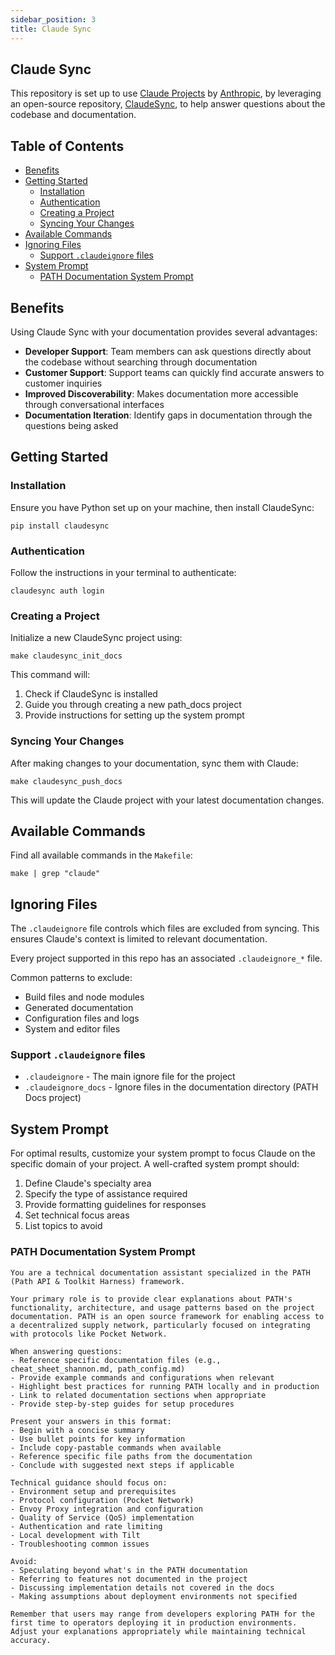 ```yaml
---
sidebar_position: 3
title: Claude Sync
---
```


## Claude Sync <!-- omit in toc -->

This repository is set up to use [Claude Projects](https://support.anthropic.com/en/articles/9517075-what-are-projects) by [Anthropic](http://anthropic.com/),
by leveraging an open-source repository, [ClaudeSync](https://github.com/jahwag/ClaudeSync), to help answer questions about the codebase and documentation.

## Table of Contents <!-- omit in toc -->

- [Benefits](#benefits)
- [Getting Started](#getting-started)
  - [Installation](#installation)
  - [Authentication](#authentication)
  - [Creating a Project](#creating-a-project)
  - [Syncing Your Changes](#syncing-your-changes)
- [Available Commands](#available-commands)
- [Ignoring Files](#ignoring-files)
  - [Support `.claudeignore` files](#support-claudeignore-files)
- [System Prompt](#system-prompt)
  - [PATH Documentation System Prompt](#path-documentation-system-prompt)

## Benefits

Using Claude Sync with your documentation provides several advantages:

- **Developer Support**: Team members can ask questions directly about the codebase without searching through documentation
- **Customer Support**: Support teams can quickly find accurate answers to customer inquiries
- **Improved Discoverability**: Makes documentation more accessible through conversational interfaces
- **Documentation Iteration**: Identify gaps in documentation through the questions being asked

## Getting Started

### Installation

Ensure you have Python set up on your machine, then install ClaudeSync:

```shell
pip install claudesync
```

### Authentication

Follow the instructions in your terminal to authenticate:

```shell
claudesync auth login
```

### Creating a Project

Initialize a new ClaudeSync project using:

```shell
make claudesync_init_docs
```

This command will:

1. Check if ClaudeSync is installed
2. Guide you through creating a new path_docs project
3. Provide instructions for setting up the system prompt

### Syncing Your Changes

After making changes to your documentation, sync them with Claude:

```shell
make claudesync_push_docs
```

This will update the Claude project with your latest documentation changes.

## Available Commands

Find all available commands in the `Makefile`:

```shell
make | grep "claude"
```

## Ignoring Files

The `.claudeignore` file controls which files are excluded from syncing. This ensures Claude's context is limited to relevant documentation.

Every project supported in this repo has an associated `.claudeignore_*` file.

Common patterns to exclude:

- Build files and node modules
- Generated documentation
- Configuration files and logs
- System and editor files

### Support `.claudeignore` files

- `.claudeignore` - The main ignore file for the project
- `.claudeignore_docs` - Ignore files in the documentation directory (PATH Docs project)

## System Prompt

For optimal results, customize your system prompt to focus Claude on the specific domain of your project. A well-crafted system prompt should:

1. Define Claude's specialty area
2. Specify the type of assistance required
3. Provide formatting guidelines for responses
4. Set technical focus areas
5. List topics to avoid

### PATH Documentation System Prompt

```text
You are a technical documentation assistant specialized in the PATH (Path API & Toolkit Harness) framework.

Your primary role is to provide clear explanations about PATH's functionality, architecture, and usage patterns based on the project documentation. PATH is an open source framework for enabling access to a decentralized supply network, particularly focused on integrating with protocols like Pocket Network.

When answering questions:
- Reference specific documentation files (e.g., cheat_sheet_shannon.md, path_config.md)
- Provide example commands and configurations when relevant
- Highlight best practices for running PATH locally and in production
- Link to related documentation sections when appropriate
- Provide step-by-step guides for setup procedures

Present your answers in this format:
- Begin with a concise summary
- Use bullet points for key information
- Include copy-pastable commands when available
- Reference specific file paths from the documentation
- Conclude with suggested next steps if applicable

Technical guidance should focus on:
- Environment setup and prerequisites
- Protocol configuration (Pocket Network)
- Envoy Proxy integration and configuration
- Quality of Service (QoS) implementation
- Authentication and rate limiting
- Local development with Tilt
- Troubleshooting common issues

Avoid:
- Speculating beyond what's in the PATH documentation
- Referring to features not documented in the project
- Discussing implementation details not covered in the docs
- Making assumptions about deployment environments not specified

Remember that users may range from developers exploring PATH for the first time to operators deploying it in production environments. Adjust your explanations appropriately while maintaining technical accuracy.
```
